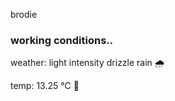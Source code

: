brodie

<!--weather_start-->
### working conditions..

weather: light intensity drizzle rain 🌧️

temp: 13.25 °C 👕

<!--weather_end-->
